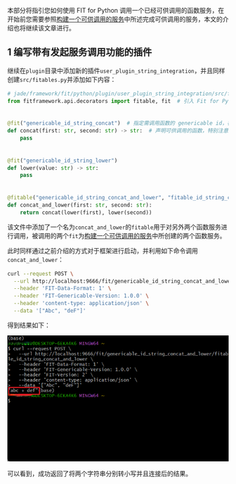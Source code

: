 本部分将指引您如何使用 FIT for Python 调用一个已经可供调用的函数服务，在开始前您需要参照[构建一个可供调用的服务](https://github.com/ModelEngine-Group/fit-framework/blob/main/docs/framework/fit/python/构建一个可供调用的服务.md)中所述完成可供调用的服务，本文的介绍也将继续该文章进行。

## 1 编写带有发起服务调用功能的插件

继续在`plugin`目录中添加新的插件`user_plugin_string_integration`，并且同样创建`src/fitables.py`并添加如下内容：

```python
# jade/framework/fit/python/plugin/user_plugin_string_integration/src/fitables.py
from fitframework.api.decorators import fitable, fit  # 引入 Fit for Python 框架核心接口


@fit("genericable_id_string_concat")  # 指定需调用函数的 genericable id，在需要时可额外提供对于 Fitable 的指定方式
def concat(first: str, second: str) -> str:  # 声明可供调用的函数，特别注意需要提供函数类型签名
    pass


@fit("genericable_id_string_lower")
def lower(value: str) -> str:
    pass


@fitable("genericable_id_string_concat_and_lower", "fitable_id_string_concat_and_lower")
def concat_and_lower(first: str, second: str):
    return concat(lower(first), lower(second))
```

该文件中添加了一个名为`concat_and_lower`的`fitable`用于对另外两个函数服务进行调用，被调用的两个`fit`为[构建一个可供调用的服务](https://github.com/ModelEngine-Group/fit-framework/blob/main/docs/framework/fit/python/构建一个可供调用的服务.md)中所创建的两个函数服务。

此时同样通过之前介绍的方式对于框架进行启动，并利用如下命令调用`concat_and_lower`：

```bash
curl --request POST \
  --url http://localhost:9666/fit/genericable_id_string_concat_and_lower/fitable_id_string_concat_and_lower \
  --header 'FIT-Data-Format: 1' \
  --header 'FIT-Genericable-Version: 1.0.0' \
  --header 'content-type: application/json' \
  --data '["Abc", "deF"]'
```

得到结果如下：

![调试插件命令执行](pictures/调试插件命令执行.png)

可以看到，成功返回了将两个字符串分别转小写并且连接后的结果。